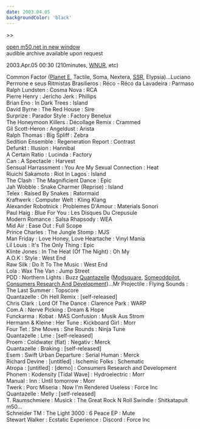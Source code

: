 ```yaml
---
date: 2003.04.05
backgroundColor: 'black'
---
```


\>>

[open m50.net in new window  
](http://m50.net/)audible archive available upon request

2003.Apr.05 00:30 (210minutes, [WNUR](http://www.wnur.org/), etc)  

Common Factor ([Planet E](http://www.planet-e.net/), Tactile, Soma, Nextera, [SSR](http://www.crammed.be/), Elypsia)...Luciano Perrrone e seus Ritmistas Brasilieros : Réco - Réco da Lavadeira : Parmaso  
Ralph Lundsten : Cosma Nova : RCA  
Pierre Henry : Jericho Jerk : Phillips  
Brian Eno : In Dark Trees : Island  
David Byrne : The Red House : Sire  
Surprize : Parador Style : Factory Benelux  
The Honeymoon Killers : Décollage Remix : Crammed  
Gil Scott-Heron : Angeldust : Arista  
Ralph Thomas : Big Spliff : Zebra  
Sedition Ensemble : Regeneration Report : Contrast  
Defunkt : Illusion : Hannibal  
A Certain Ratio : Lucinda : Factory  
Can : A Spectacle : Harvest  
Sensual Harrassment : You Are My Sexual Connection : Heat  
Riuichi Sakamoto : Riot In Lagos : Island  
The Clash : The Magnificient Dance : Epic  
Jah Wobble : Snake Charmer (Reprise) : Island  
Telex : Raised By Snakes : Ratormaid  
Kraftwerk : Computer Welt : Kling Klang  
Alexander Robotnick : Problemes D'Amour : Materials Sonori  
Paul Haig : Blue For You : Les Disques Du Crepusule  
Modern Romance : Salsa Rhapsody : WEA  
Mid Air : Ease Out : Full Scope  
Prince Charles : The Jungle Stomp : MJS  
Man Friday : Love Honey, Love Heartache : Vinyl Mania  
Lil Louis : It's The Only Thing : Epic  
Klinte Jones : In The Heat (Of The Night) : Oh My  
A.O.K : Style : West End  
Raw Silk : Do It To The Music : West End  
Lola : Wax The Van : Jump Street  
PDD : Northern Lights : Buzz [Quantazelle](http://www.quantazelle.com/) ([Modsquare](http://www.modsquare.com/), [Someoddpilot](http://www.someoddpilotrecords.com/), [Consumers Research And Development](http://www.consumerslabel.net/))...Mr Projectile : Flying Sounds : The Last Summer : Topscore  
Quantazelle : Oh Hell Remix : \[self-released\]  
Chris Clark : Lord Of The Dance : Clarence Park : WARP  
Com.A : Nerve Picking : Dream & Hope  
Funckarma : Kobat : MAS Confusion : Musik Aus Strom  
Hermann & Kleine : Her Tune : Kickboard Girl : Morr  
Four Tet : She Moves : She Rounds : Ninja Tune  
Quantazelle : Lme : \[self-released\]  
Proem : Coldwater (flat) : Negativ : Merck  
Quantazelle : Braking : \[self-released\]  
Esem : Swift Urban Departure : Serial Human : Merck  
Richard Devine : \[untitled\] : Ischemic Folks : Schematic  
Atropa : \[untitled\] : \[demo\] : Consumers Research and Development  
Phonem : Kodensity \[Tidal Wave\] : Hydroelectric : Morr  
Manual : Inn : Until tomorrow : Morr  
Twerk : Porc Miseria : Now I'm Rendered Useless : Force Inc  
Quantazelle : Melly : \[self-released\]  
T. Raumschmiere : Musick : The Great Rock N Roll Swindle : Shitkatapult m50...  
Schneider TM : The Light 3000 : 6 Peace EP : Mute  
Stewart Walker : Ecstatic Experience : Discord : Force Inc